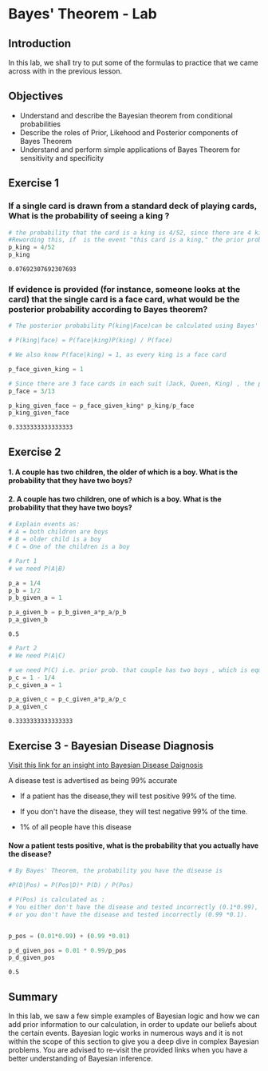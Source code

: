 
# Bayes' Theorem - Lab

## Introduction
In this lab, we shall try to put some of the formulas to practice that we came across with in the previous lesson. 

## Objectives
* Understand and describe the Bayesian theorem from conditional probabilities
* Describe the roles of Prior, Likehood and Posterior components of Bayes Theorem 
* Understand and perform simple applications of Bayes Theorem for sensitivity and specificity


## Exercise 1
### If a single card is drawn from a standard deck of playing cards, What is the probability of seeing a king ?


```python
# the probability that the card is a king is 4/52, since there are 4 kings in a standard deck of 52 cards. 
#Rewording this, if  is the event "this card is a king," the prior probability: 
p_king = 4/52 
p_king
```




    0.07692307692307693



### If evidence is provided (for instance, someone looks at the card) that the single card is a **face card**, what would be the posterior probability according to Bayes theorem?


```python
# The posterior probability P(king|Face)can be calculated using Bayes' theorem as

# P(king|face) = P(face|king)P(king) / P(face)

# We also know P(face|king) = 1, as every king is a face card

p_face_given_king = 1

# Since there are 3 face cards in each suit (Jack, Queen, King) , the probability of a face card is P(F) = 3/13
p_face = 3/13

p_king_given_face = p_face_given_king* p_king/p_face
p_king_given_face
```




    0.3333333333333333



## Exercise 2
#### 1. A couple has two children, the older of which is a boy. What is the probability that they have two boys?
#### 2. A couple has two children, one of which is a boy. What is the probability that they have two boys?


```python
# Explain events as:
# A = both children are boys
# B = older child is a boy 
# C = One of the children is a boy 
```


```python
# Part 1
# we need P(A|B)

p_a = 1/4
p_b = 1/2
p_b_given_a = 1

p_a_given_b = p_b_given_a*p_a/p_b
p_a_given_b
```




    0.5




```python
# Part 2 
# We need P(A|C)

# we need P(C) i.e. prior prob. that couple has two boys , which is equal to (1-p_both_girls)
p_c = 1 - 1/4
p_c_given_a = 1

p_a_given_c = p_c_given_a*p_a/p_c
p_a_given_c
```




    0.3333333333333333



## Exercise 3 - Bayesian Disease Diagnosis

[Visit this link for an insight into Bayesian Disease Daignosis](http://doingbayesiandataanalysis.blogspot.com/2013/01/bayesian-disease-diagnosis-with.html)



A disease test is advertised as being 99% accurate 

* If a patient has the disease,they  will test positive 99% of the time.

* If you don't have the disease, they will test negative 99% of the time. 

* 1% of all people have this disease 

#### Now a patient tests positive, what is the probability that you actually have the disease?


```python
# By Bayes' Theorem, the probability you have the disease is

#P(D|Pos) = P(Pos|D)* P(D) / P(Pos) 

# P(Pos) is calculated as :
# You either don't have the disease and tested incorrectly (0.1*0.99), 
# or you don't have the disease and tested incorrectly (0.99 *0.1). 


p_pos = (0.01*0.99) + (0.99 *0.01)

p_d_given_pos = 0.01 * 0.99/p_pos
p_d_given_pos
```




    0.5



## Summary 

In this lab, we saw a few simple examples of Bayesian logic and how we can add prior information to our calculation, in order to update our beliefs about the certain events. Bayesian logic works in numerous ways and it is not within the scope of this section to give you a deep dive in complex Bayesian problems. You are advised to re-visit the provided links when you have a better understanding of Bayesian inference. 
